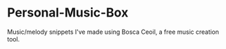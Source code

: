 # Personal-Music-Box
Music/melody snippets I've made using Bosca Ceoil, a free music creation tool.
